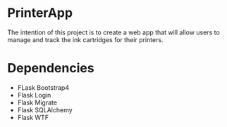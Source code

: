 # PrinterApp
The intention of this project is to create a web app that will allow users to manage and track the ink cartridges for their printers.

# Dependencies

- FLask Bootstrap4
- Flask Login
- Flask Migrate
- Flask SQLAlchemy
- Flask WTF
